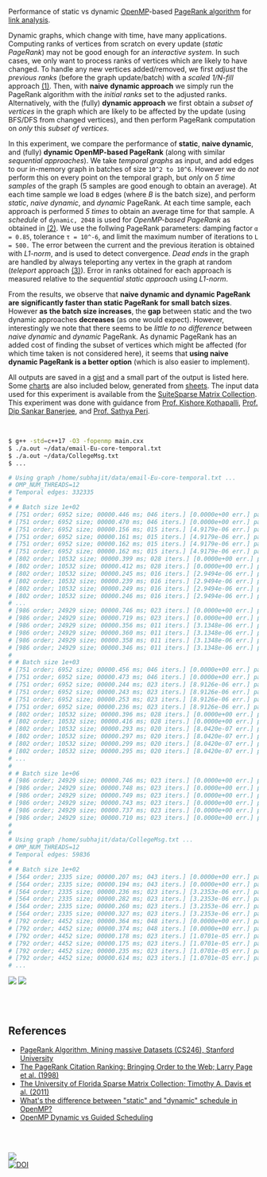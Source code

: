 Performance of static vs dynamic [OpenMP]-based [PageRank algorithm] for [link analysis].

Dynamic graphs, which change with time, have many applications. Computing ranks
of vertices from scratch on every update (*static PageRank*) may not be good
enough for an *interactive system*. In such cases, we only want to process ranks
of vertices which are likely to have changed. To handle any new vertices
added/removed, we first *adjust* the *previous ranks* (before the graph
update/batch) with a *scaled 1/N-fill* approach [(1)]. Then, with **naive**
**dynamic approach** we simply run the PageRank algorithm with the *initial ranks*
set to the adjusted ranks. Alternatively, with the (fully) **dynamic approach**
we first obtain a *subset of vertices* in the graph which are likely to be
affected by the update (using BFS/DFS from changed vertices), and then perform
PageRank computation on *only* this *subset of vertices*.

In this experiment, we compare the performance of **static**, **naive dynamic**,
and (fully) **dynamic OpenMP-based PageRank** (along with similar *sequential*
*approaches*). We take *temporal graphs* as input, and add edges to our in-memory
graph in batches of size `10^2 to 10^6`. However we do *not* perform this on
every point on the temporal graph, but *only* on *5 time samples* of the graph
(5 samples are good enough to obtain an average). At each time sample we load
`B` edges (where *B* is the batch size), and perform *static*, *naive dynamic*,
and *dynamic* PageRank. At each time sample, each approach is performed *5*
*times* to obtain an average time for that sample.  A *schedule* of `dynamic, 2048`
is used for *OpenMP-based PageRank* as obtained in [(2)]. We use the
follwing PageRank parameters: damping factor `α = 0.85`, tolerance `τ = 10^-6`,
and limit the maximum number of iterations to `L = 500.` The error between the
current and the previous iteration is obtained with *L1-norm*, and is used to
detect convergence. *Dead ends* in the graph are handled by always teleporting
any vertex in the graph at random (*teleport* approach [(3)]). Error in ranks
obtained for each approach is measured relative to the *sequential static
approach* using *L1-norm*.

From the results, we observe that **naive dynamic and dynamic PageRank are**
**significantly faster than static PageRank for small batch sizes**. However **as**
**the batch size increases**, the **gap** between static and the two dynamic
approaches **decreases** (as one would expect). However, interestingly we note
that there seems to be *little to no difference* between *naive dynamic* and
*dynamic* PageRank. As dynamic PageRank has an added cost of finding the subset
of vertices which might be affected (for which time taken is not considered
here), it seems that **using naive dynamic PageRank is a better option** (which
is also easier to implement).

All outputs are saved in a [gist] and a small part of the output is listed here.
Some [charts] are also included below, generated from [sheets]. The input data
used for this experiment is available from the [SuiteSparse Matrix Collection].
This experiment was done with guidance from [Prof. Kishore Kothapalli],
[Prof. Dip Sankar Banerjee], and [Prof. Sathya Peri].

<br>

```bash
$ g++ -std=c++17 -O3 -fopenmp main.cxx
$ ./a.out ~/data/email-Eu-core-temporal.txt
$ ./a.out ~/data/CollegeMsg.txt
$ ...

# Using graph /home/subhajit/data/email-Eu-core-temporal.txt ...
# OMP_NUM_THREADS=12
# Temporal edges: 332335
#
# # Batch size 1e+02
# [751 order; 6952 size; 00000.446 ms; 046 iters.] [0.0000e+00 err.] pagerankSeqStatic
# [751 order; 6952 size; 00000.470 ms; 046 iters.] [0.0000e+00 err.] pagerankOmpStatic
# [751 order; 6952 size; 00000.156 ms; 015 iters.] [4.9179e-06 err.] pagerankSeqNaiveDynamic
# [751 order; 6952 size; 00000.161 ms; 015 iters.] [4.9179e-06 err.] pagerankOmpNaiveDynamic
# [751 order; 6952 size; 00000.162 ms; 015 iters.] [4.9179e-06 err.] pagerankSeqDynamic
# [751 order; 6952 size; 00000.162 ms; 015 iters.] [4.9179e-06 err.] pagerankOmpDynamic
# [802 order; 10532 size; 00000.399 ms; 028 iters.] [0.0000e+00 err.] pagerankSeqStatic
# [802 order; 10532 size; 00000.412 ms; 028 iters.] [0.0000e+00 err.] pagerankOmpStatic
# [802 order; 10532 size; 00000.245 ms; 016 iters.] [2.9494e-06 err.] pagerankSeqNaiveDynamic
# [802 order; 10532 size; 00000.239 ms; 016 iters.] [2.9494e-06 err.] pagerankOmpNaiveDynamic
# [802 order; 10532 size; 00000.249 ms; 016 iters.] [2.9494e-06 err.] pagerankSeqDynamic
# [802 order; 10532 size; 00000.246 ms; 016 iters.] [2.9494e-06 err.] pagerankOmpDynamic
# ...
# [986 order; 24929 size; 00000.746 ms; 023 iters.] [0.0000e+00 err.] pagerankSeqStatic
# [986 order; 24929 size; 00000.719 ms; 023 iters.] [0.0000e+00 err.] pagerankOmpStatic
# [986 order; 24929 size; 00000.356 ms; 011 iters.] [3.1348e-06 err.] pagerankSeqNaiveDynamic
# [986 order; 24929 size; 00000.360 ms; 011 iters.] [3.1348e-06 err.] pagerankOmpNaiveDynamic
# [986 order; 24929 size; 00000.358 ms; 011 iters.] [3.1348e-06 err.] pagerankSeqDynamic
# [986 order; 24929 size; 00000.346 ms; 011 iters.] [3.1348e-06 err.] pagerankOmpDynamic
#
# # Batch size 1e+03
# [751 order; 6952 size; 00000.456 ms; 046 iters.] [0.0000e+00 err.] pagerankSeqStatic
# [751 order; 6952 size; 00000.473 ms; 046 iters.] [0.0000e+00 err.] pagerankOmpStatic
# [751 order; 6952 size; 00000.244 ms; 023 iters.] [8.9126e-06 err.] pagerankSeqNaiveDynamic
# [751 order; 6952 size; 00000.243 ms; 023 iters.] [8.9126e-06 err.] pagerankOmpNaiveDynamic
# [751 order; 6952 size; 00000.253 ms; 023 iters.] [8.9126e-06 err.] pagerankSeqDynamic
# [751 order; 6952 size; 00000.236 ms; 023 iters.] [8.9126e-06 err.] pagerankOmpDynamic
# [802 order; 10532 size; 00000.396 ms; 028 iters.] [0.0000e+00 err.] pagerankSeqStatic
# [802 order; 10532 size; 00000.416 ms; 028 iters.] [0.0000e+00 err.] pagerankOmpStatic
# [802 order; 10532 size; 00000.293 ms; 020 iters.] [8.0420e-07 err.] pagerankSeqNaiveDynamic
# [802 order; 10532 size; 00000.297 ms; 020 iters.] [8.0420e-07 err.] pagerankOmpNaiveDynamic
# [802 order; 10532 size; 00000.299 ms; 020 iters.] [8.0420e-07 err.] pagerankSeqDynamic
# [802 order; 10532 size; 00000.295 ms; 020 iters.] [8.0420e-07 err.] pagerankOmpDynamic
# ...
#
# # Batch size 1e+06
# [986 order; 24929 size; 00000.746 ms; 023 iters.] [0.0000e+00 err.] pagerankSeqStatic
# [986 order; 24929 size; 00000.748 ms; 023 iters.] [0.0000e+00 err.] pagerankOmpStatic
# [986 order; 24929 size; 00000.749 ms; 023 iters.] [0.0000e+00 err.] pagerankSeqNaiveDynamic
# [986 order; 24929 size; 00000.743 ms; 023 iters.] [0.0000e+00 err.] pagerankOmpNaiveDynamic
# [986 order; 24929 size; 00000.737 ms; 023 iters.] [0.0000e+00 err.] pagerankSeqDynamic
# [986 order; 24929 size; 00000.710 ms; 023 iters.] [0.0000e+00 err.] pagerankOmpDynamic
#
#
# Using graph /home/subhajit/data/CollegeMsg.txt ...
# OMP_NUM_THREADS=12
# Temporal edges: 59836
#
# # Batch size 1e+02
# [564 order; 2335 size; 00000.207 ms; 043 iters.] [0.0000e+00 err.] pagerankSeqStatic
# [564 order; 2335 size; 00000.194 ms; 043 iters.] [0.0000e+00 err.] pagerankOmpStatic
# [564 order; 2335 size; 00000.236 ms; 023 iters.] [3.2353e-06 err.] pagerankSeqNaiveDynamic
# [564 order; 2335 size; 00000.282 ms; 023 iters.] [3.2353e-06 err.] pagerankOmpNaiveDynamic
# [564 order; 2335 size; 00000.260 ms; 023 iters.] [3.2353e-06 err.] pagerankSeqDynamic
# [564 order; 2335 size; 00000.327 ms; 023 iters.] [3.2353e-06 err.] pagerankOmpDynamic
# [792 order; 4452 size; 00000.364 ms; 048 iters.] [0.0000e+00 err.] pagerankSeqStatic
# [792 order; 4452 size; 00000.374 ms; 048 iters.] [0.0000e+00 err.] pagerankOmpStatic
# [792 order; 4452 size; 00000.178 ms; 023 iters.] [1.0701e-05 err.] pagerankSeqNaiveDynamic
# [792 order; 4452 size; 00000.175 ms; 023 iters.] [1.0701e-05 err.] pagerankOmpNaiveDynamic
# [792 order; 4452 size; 00000.235 ms; 023 iters.] [1.0701e-05 err.] pagerankSeqDynamic
# [792 order; 4452 size; 00000.614 ms; 023 iters.] [1.0701e-05 err.] pagerankOmpDynamic
# ...
```

[![](https://i.imgur.com/n7Qvkqt.png)][sheetp]
[![](https://i.imgur.com/wn8Lthe.png)][sheetp]

<br>
<br>


## References

- [PageRank Algorithm, Mining massive Datasets (CS246), Stanford University](https://www.youtube.com/watch?v=ke9g8hB0MEo)
- [The PageRank Citation Ranking: Bringing Order to the Web; Larry Page et al. (1998)](https://citeseerx.ist.psu.edu/viewdoc/summary?doi=10.1.1.38.5427)
- [The University of Florida Sparse Matrix Collection; Timothy A. Davis et al. (2011)](https://doi.org/10.1145/2049662.2049663)
- [What's the difference between "static" and "dynamic" schedule in OpenMP?](https://stackoverflow.com/a/10852852/1413259)
- [OpenMP Dynamic vs Guided Scheduling](https://stackoverflow.com/a/43047074/1413259)

<br>
<br>


[![](https://i.imgur.com/sO7WDHn.jpg)](https://in.pinterest.com/pin/636837203543731147/)<br>
[![DOI](https://zenodo.org/badge/531797868.svg)](https://zenodo.org/badge/latestdoi/531797868)


[(1)]: https://gist.github.com/wolfram77/eb7a3b2e44e3c2069e046389b45ead03
[(2)]: https://github.com/puzzlef/pagerank-openmp-adjust-schedule
[(3)]: https://gist.github.com/wolfram77/94c38b9cfbf0c855e5f42fa24a8602fc
[Prof. Dip Sankar Banerjee]: https://sites.google.com/site/dipsankarban/
[Prof. Kishore Kothapalli]: https://faculty.iiit.ac.in/~kkishore/
[Prof. Sathya Peri]: https://people.iith.ac.in/sathya_p/
[SuiteSparse Matrix Collection]: https://sparse.tamu.edu
[OpenMP]: https://en.wikipedia.org/wiki/OpenMP
[PageRank algorithm]: https://en.wikipedia.org/wiki/PageRank
[link analysis]: https://en.wikipedia.org/wiki/Network_theory#Link_analysis
[gist]: https://gist.github.com/wolfram77/170158f966f6c18757434dfa5ba0663f
[charts]: https://imgur.com/a/4RzD9uD
[sheets]: https://docs.google.com/spreadsheets/d/1R4orGRDO_8cKxNOhz48euJQaJ8KyWQ7moxdvruOBN8Y/edit?usp=sharing
[sheetp]: https://docs.google.com/spreadsheets/d/e/2PACX-1vTNA8K91pvoCNlXwt6m-N9Mo3GUHU-JeFL6CwrcVOktN1zpYgJt5Z1jJMPt3We5m1cxjrQcfVO3Qrl3/pubhtml
